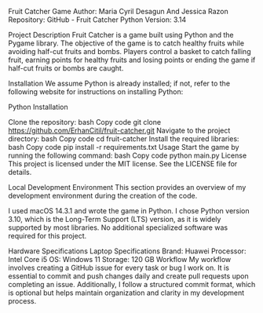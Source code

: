 Fruit Catcher Game
Author: Maria Cyril Desagun And Jessica Razon
Repository: GitHub - Fruit Catcher
Python Version: 3.14

Project Description
Fruit Catcher is a game built using Python and the Pygame library. The objective of the game is to catch healthy fruits while avoiding half-cut fruits and bombs. Players control a basket to catch falling fruit, earning points for healthy fruits and losing points or ending the game if half-cut fruits or bombs are caught.

Installation
We assume Python is already installed; if not, refer to the following website for instructions on installing Python:

Python Installation

Clone the repository:
bash
Copy code
git clone https://github.com/ErhanCitil/fruit-catcher.git
Navigate to the project directory:
bash
Copy code
cd fruit-catcher
Install the required libraries:
bash
Copy code
pip install -r requirements.txt
Usage
Start the game by running the following command:
bash
Copy code
python main.py
License
This project is licensed under the MIT license. See the LICENSE file for details.

Local Development Environment
This section provides an overview of my development environment during the creation of the code.

I used macOS 14.3.1 and wrote the game in Python. I chose Python version 3.10, which is the Long-Term Support (LTS) version, as it is widely supported by most libraries. No additional specialized software was required for this project.

Hardware Specifications
Laptop Specifications
Brand: Huawei
Processor: Intel Core i5
OS:  Windows 11 
Storage: 120 GB
Workflow
My workflow involves creating a GitHub issue for every task or bug I work on. It is essential to commit and push changes daily and create pull requests upon completing an issue. Additionally, I follow a structured commit format, which is optional but helps maintain organization and clarity in my development process.
